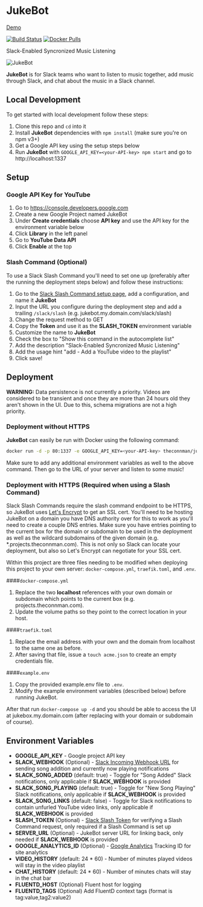 # JukeBot

[Demo](https://demo.jukebot.club/)

[![Build Status](https://travis-ci.org/TheConnMan/jukebot.svg?branch=master)](https://travis-ci.org/TheConnMan/jukebot)
[![Docker Pulls](https://img.shields.io/docker/pulls/theconnman/jukebot.svg)](https://hub.docker.com/r/theconnman/jukebot/)

Slack-Enabled Syncronized Music Listening

![JukeBot](https://raw.githubusercontent.com/TheConnMan/jukebot/dev/assets/images/JukeBot-Screenshot.png)

**JukeBot** is for Slack teams who want to listen to music together, add music through Slack, and chat about the music in a Slack channel.

## Local Development
To get started with local development follow these steps:

1. Clone this repo and `cd` into it
1. Install **JukeBot** dependencies with `npm install` (make sure you're on npm v3+)
1. Get a Google API key using the setup steps below
1. Run **JukeBot** with `GOOGLE_API_KEY=<your-API-key> npm start` and go to http://localhost:1337

## Setup
### Google API Key for YouTube
1. Go to https://console.developers.google.com
1. Create a new Google Project named JukeBot
1. Under **Create credentials** choose **API key** and use the API key for the environment variable below
1. Click **Library** in the left panel
1. Go to **YouTube Data API**
1. Click **Enable** at the top

### Slash Command (Optional)
To use a Slack Slash Command you'll need to set one up (preferably after the running the deployment steps below) and follow these instructions:

1. Go to the [Slack Slash Command setup page](https://my.slack.com/apps/A0F82E8CA-slash-commands), add a configuration, and name it **JukeBot**
1. Input the URL you configure during the deployment step and add a trailing `/slack/slash` (e.g. jukebot.my.domain.com/slack/slash)
1. Change the request method to GET
1. Copy the **Token** and use it as the **SLASH_TOKEN** environment variable
1. Customize the name to **JukeBot**
1. Check the box to "Show this command in the autocomplete list"
1. Add the description "Slack-Enabled Syncronized Music Listening"
1. Add the usage hint "add <youtube-url> - Add a YouTube video to the playlist"
1. Click save!

## Deployment
**WARNING:** Data persistence is not currently a priority. Videos are considered to be transient and once they are more than 24 hours old they aren't shown in the UI. Due to this, schema migrations are not a high priority.

### Deployment without HTTPS
**JukeBot** can easily be run with Docker using the following command:

```bash
docker run -d -p 80:1337 -e GOOGLE_API_KEY=<your-API-key> theconnman/jukebot:latest
```

Make sure to add any additional environment variables as well to the above command. Then go to the URL of your server and listen to some music!

### Deployment with HTTPS (Required when using a Slash Command)
Slack Slash Commands require the slash command endpoint to be HTTPS, so JukeBot uses [Let's Encrypt](https://letsencrypt.org/) to get an SSL cert. You'll need to be hosting JukeBot on a domain you have DNS authority over for this to work as you'll need to create a couple DNS entries. Make sure you have entries pointing to the current box for the domain or subdomain to be used in the deployment as well as the wildcard subdomains of the given domain (e.g. \*.projects.theconnman.com). This is not only so Slack can locate your deployment, but also so Let's Encrypt can negotiate for your SSL cert.

Within this project are three files needing to be modified when deploying this project to your own server: `docker-compose.yml`, `traefik.toml`, and `.env`.

####`docker-compose.yml`

1. Replace the two **localhost** references with your own domain or subdomain which points to the current box (e.g. projects.theconnman.com).
1. Update the volume paths so they point to the correct location in your host.

####`traefik.toml`

1. Replace the email address with your own and the domain from localhost to the same one as before.
1. After saving that file, issue a `touch acme.json` to create an empty credentials file.

####`example.env`

1. Copy the provided example.env file to `.env`.
1. Modify the example environment variables (described below) before running JukeBot.

After that run `docker-compose up -d` and you should be able to access the UI at jukebox.my.domain.com (after replacing with your domain or subdomain of course).

## Environment Variables
- **GOOGLE_API_KEY** - Google project API key
- **SLACK_WEBHOOK** (Optional) - [Slack Incoming Webhook URL](https://my.slack.com/apps/A0F7XDUAZ-incoming-webhooks) for sending song addition and currently now playing notifications
- **SLACK_SONG_ADDED** (default: true) - Toggle for "Song Added" Slack notifications, only applicable if **SLACK_WEBHOOK** is provided
- **SLACK_SONG_PLAYING** (default: true) - Toggle for "New Song Playing" Slack notifications, only applicable if **SLACK_WEBHOOK** is provided
- **SLACK_SONG_LINKS** (default: false) - Toggle for Slack notifications to contain unfurled YouTube video links, only applicable if **SLACK_WEBHOOK** is provided
- **SLASH_TOKEN** (Optional) - [Slack Slash Token](https://my.slack.com/apps/A0F82E8CA-slash-commands) for verifying a Slash Command request, only required if a Slash Command is set up
- **SERVER_URL** (Optional) - JukeBot server URL for linking back, only needed if **SLACK_WEBHOOK** is provided
- **GOOGLE_ANALYTICS_ID** (Optional) - [Google Analytics](https://analytics.google.com/) Tracking ID for site analytics
- **VIDEO_HISTORY** (default: 24 * 60) - Number of minutes played videos will stay in the video playlist
- **CHAT_HISTORY** (default: 24 * 60) - Number of minutes chats will stay in the chat bar
- **FLUENTD_HOST** (Optional) Fluent host for logging
- **FLUENTD_TAGS** (Optional) Add FluentD context tags (format is tag:value,tag2:value2)
